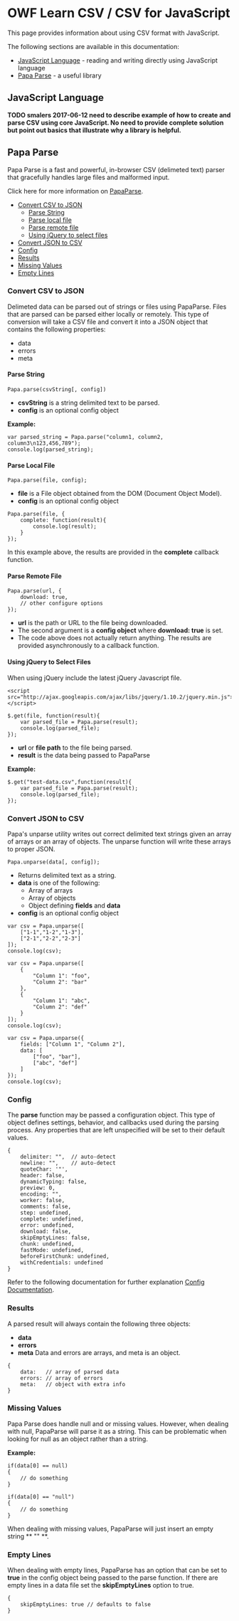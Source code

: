 # OWF Learn CSV / CSV for JavaScript

This page provides information about using CSV format with JavaScript.

The following sections are available in this documentation:

* [JavaScript Language](#javascript-language) - reading and writing directly using JavaScript language
* [Papa Parse](#papa-parse) - a useful library

## JavaScript Language

**TODO smalers 2017-06-12 need to describe example of how to create and parse CSV using core JavaScript.
No need to provide complete solution but point out basics that illustrate why a library is helpful.**

## Papa Parse

Papa Parse is a fast and powerful, in-browser CSV (delimeted text) parser that gracefully handles large files and malformed input. 

Click here for more information on [PapaParse](http://papaparse.com).

* [Convert CSV to JSON](#convert-csv-to-json)
	* [Parse String](#parse-string)
	* [Parse local file](#parse-local-file)
	* [Parse remote file](#parse-remote-file)
	* [Using jQuery to select files](#using-jquery-to-select-files)
* [Convert JSON to CSV](#convert-json-to-csv)
* [Config](#config)
* [Results](#results)
* [Missing Values](#missing-values)
* [Empty Lines](#empty-lines)

### Convert CSV to JSON

Delimeted data can be parsed out of strings or files using PapaParse. Files that are parsed can be parsed either locally or remotely. This type of conversion will take a CSV file and convert it into a JSON object that contains the following properties:

* data
* errors
* meta 

#### Parse String
```
Papa.parse(csvString[, config])
```

* **csvString** is a string delimited text to be parsed.
* **config** is an optional config object

**Example:**

```
var parsed_string = Papa.parse("column1, column2, column3\n123,456,789");
console.log(parsed_string);
```

#### Parse Local File

```
Papa.parse(file, config);
```
* **file** is a File object obtained from the DOM (Document Object Model).
* **config** is an optional config object

```
Papa.parse(file, {
	complete: function(result){
		console.log(result);
	}
});
```
In this example above, the results are provided in the **complete** callback function. 

#### Parse Remote File

```
Papa.parse(url, {
	download: true,
	// other configure options
});
```

* **url** is the path or URL to the file being downloaded.
* The second argument is a **config object** where **download: true** is set.
* The code above does not actually return anything. The results are provided asynchronously to a callback function.


#### Using jQuery to Select Files

When using jQuery include the latest jQuery Javascript file.
```
<script src="http://ajax.googleapis.com/ajax/libs/jquery/1.10.2/jquery.min.js"></script>
```

```
$.get(file, function(result){
	var parsed_file = Papa.parse(result);
	console.log(parsed_file);
});
```
* **url** or **file path** to the file being parsed.
* **result** is the data being passed to PapaParse

**Example:**
```
$.get("test-data.csv",function(result){
	var parsed_file = Papa.parse(result);
	console.log(parsed_file);
});
```

### Convert JSON to CSV

Papa's unparse utility writes out correct delimited text strings given an array of arrays or an array of objects. The unparse function will write these arrays to proper JSON.

```
Papa.unparse(data[, config]);
```

* Returns delimited text as a string.
* **data** is one of the following: 
	* Array of arrays
	* Array of objects
	* Object defining **fields** and **data**
* **config** is an optional config object

```
var csv = Papa.unparse([
	["1-1","1-2","1-3"],
	["2-1","2-2","2-3"]
]);
console.log(csv);
```
```
var csv = Papa.unparse([
	{
		"Column 1": "foo",
		"Column 2": "bar"
	},
	{
		"Column 1": "abc",
		"Column 2": "def"
	}
]);
console.log(csv);
```

```
var csv = Papa.unparse({
	fields: ["Column 1", "Column 2"],
	data: [
		["foo", "bar"],
		["abc", "def"]
	]
});
console.log(csv);
```

### Config

The **parse** function may be passed a configuration object. This type of object defines settings, behavior, and callbacks used during the parsing process. Any properties that are left unspecified will be set to their default values.

```
{
	delimiter: "",	// auto-detect
	newline: "",	// auto-detect
	quoteChar: '"',
	header: false,
	dynamicTyping: false,
	preview: 0,
	encoding: "",
	worker: false,
	comments: false,
	step: undefined,
	complete: undefined,
	error: undefined,
	download: false,
	skipEmptyLines: false,
	chunk: undefined,
	fastMode: undefined,
	beforeFirstChunk: undefined,
	withCredentials: undefined
}
```

Refer to the following documentation for further explanation
[Config Documentation](http://papaparse.com/docs#config).

### Results

A parsed result will always contain the following three objects:
* **data**
* **errors**
* **meta**
Data and errors are arrays, and meta is an object. 

```
{
	data:   // array of parsed data
	errors: // array of errors
	meta:   // object with extra info
}
```

### Missing Values

Papa Parse does handle null and or missing values. However, when dealing with null, PapaParse will parse it as a string. This can be problematic when looking for null as an object rather than a string. 

**Example:**
```
if(data[0] == null)
{
	// do something
}
```
```
if(data[0] == "null")
{
	// do something
}
```

When dealing with missing values, PapaParse will just insert an empty string ** "" **.

### Empty Lines

When dealing with empty lines, PapaParse has an option that can be set to **true** in the config object being passed to the parse function. If there are empty lines in a data file set the **skipEmptyLines** option to true.

```
{
	skipEmptyLines: true // defaults to false
}
```
 